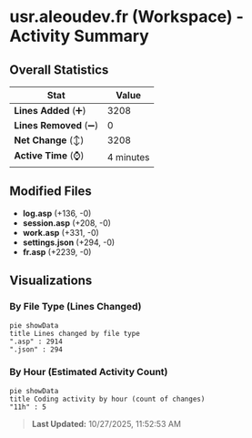 # usr.aleoudev.fr (Workspace) - Activity Summary 

## Overall Statistics

| Stat                   | Value                                                             |
| ---------------------- | ----------------------------------------------------------------- |
| **Lines Added** (➕)   | 3208                                          |
| **Lines Removed** (➖) | 0                                        |
| **Net Change** (↕)    | 3208                |
| **Active Time** (⌚)   | 4 minutes |


## Modified Files
- **log.asp** (+136, -0)
- **session.asp** (+208, -0)
- **work.asp** (+331, -0)
- **settings.json** (+294, -0)
- **fr.asp** (+2239, -0)

## Visualizations

### By File Type (Lines Changed)

```mermaid
pie showData
title Lines changed by file type
".asp" : 2914
".json" : 294
```

### By Hour (Estimated Activity Count)

```mermaid
pie showData
title Coding activity by hour (count of changes)
"11h" : 5
```


> **Last Updated:** 10/27/2025, 11:52:53 AM